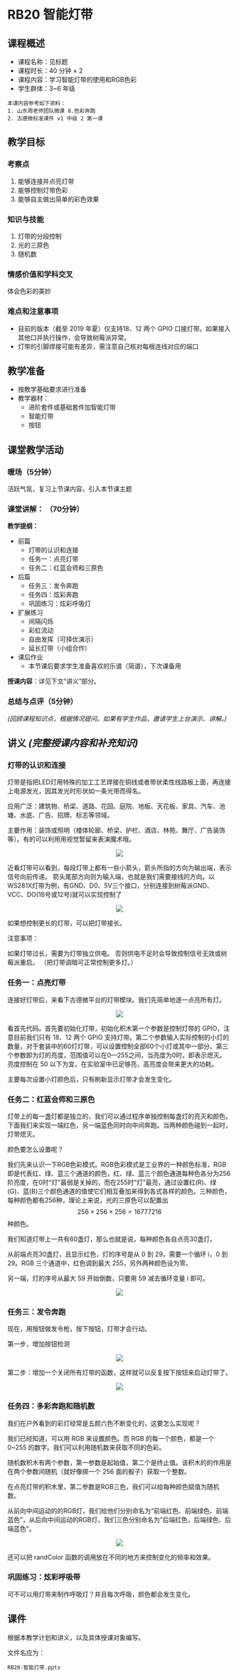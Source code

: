 # RB20 智能灯带

## 课程概述

- 课程名称：见标题
- 课程时长：40 分钟 × 2
- 课程内容：学习智能灯带的使用和RGB色彩
- 学生群体：3~6 年级

```plain
本课内容参考如下资料：
1. 山东周老师团队微课 8.色彩奔跑
2. 古德微标准课件 v1 中级 2 第一课
```

## 教学目标

### 考察点

1. 能够连接并点亮灯带
2. 能够控制灯带色彩
3. 能够自主做出简单的彩色效果

### 知识与技能

1. 灯带的分段控制
2. 光的三原色
3. 随机数

### 情感价值和学科交叉

体会色彩的美妙

### 难点和注意事项

- 目前的版本（截至 2019 年夏）仅支持18、12 两个 GPIO 口接灯带。如果接入其他口并执行操作，会导致树莓派异常。
- 灯带的引脚焊接可能有差异，需注意自己核对每根连线对应的端口

## 教学准备

- 按教学基础要求进行准备
- 教学器材：
    - 进阶套件或基础套件加智能灯带
    - 智能灯带
    - 按钮 

## 课堂教学活动


### 暖场（5分钟）

活跃气氛，复习上节课内容，引入本节课主题

### 课堂讲解： （70分钟）

**教学提纲：**

- 前篇
    - 灯带的认识和连接
    - 任务一：点亮灯带
    - 任务二：红蓝会师和三原色
- 后篇
    - 任务三：发令奔跑
    - 任务四：炫彩奔跑
    - 巩固练习：炫彩呼吸灯
- 扩展练习
    - 间隔闪烁
    - 彩虹流动
    - 自由发挥（可择优演示） 
    - 延长灯带（小组合作）
- 课后作业
    - 本节课后要求学生准备喜欢的乐谱（简谱），下次课备用

**授课内容**：详见下文“讲义”部分。
    

### 总结与点评（5分钟）

*(回顾课程知识点，根据情况提问。如果有学生作品，邀请学生上台演示、讲解。)*


## 讲义 *(完整授课内容和补充知识)*


### 灯带的认识和连接

灯带是指把LED灯用特殊的加工工艺焊接在铜线或者带状柔性线路板上面，再连接上电源发光，因其发光时形状如一条光带而得名。

应用广泛：建筑物、桥梁、道路、花园、庭院、地板、天花板、家具、汽车、池塘、水底、广告、招牌、标志等领域。

主要作用：装饰或照明（楼体轮廊、桥梁、护栏、酒店、林苑、舞厅、广告装饰等）。有的可以利用用视觉暂留来表演魔术哦。

<div align="center">
    <img src="/media/15621245834563.jpg">
</div>

近看灯带可以看到，每段灯带上都有一些小箭头，箭头所指的方向为输出端，表示信号向前传递。
箭头尾部方向则为输入端，也就是我们需要接线的方向。以WS281X灯带为例，有GND、D0、5V三个接口，分别连接到树莓派GND、VCC、DO(18号或12号)就可以实现控制了

<div align="center">
    <img src="/media/15621243544411.jpg">
</div>

如果想控制更长的灯带，可以把灯带接长。

注意事项：

如果灯带过长，需要为灯带独立供电。
否则供电不足时会导致控制信号无效或树莓派重启。
（把灯带调暗可正常控制更多灯。）

### 任务一：点亮灯带

连接好灯带后，来看下古德微平台的灯带模块。我们先简单地逐一点亮所有灯。

<div align="center">
    <img src="/media/15621233478393.jpg">
</div>

看首先代码。首先要初始化灯带，初始化积木第一个参数是控制灯带的 GPIO，注意目前我们只有 18、12 两个 GPIO 支持灯带。第二个参数输入实际控制的小灯的数量，对于套装中的60灯灯带，可以设置控制全部60个小灯或其中一部分。第三个参数即为灯的亮度，范围值可以在0—255之间，当亮度为0时，即表示熄灭。亮度控制在 50 以下为宜，在实验室中已足够亮，高亮度会带来更大的功耗。

主要每次设置小灯颜色后，只有刷新显示灯带才会发生变化。


### 任务二：红蓝会师和三原色

灯带上的每一盏灯都是独立的，我们可以通过程序单独控制每盏灯的亮灭和颜色。下面我们来实现一端红色，另一端蓝色同时向中间奔跑。当两种颜色碰到一起时，灯带熄灭。

颜色要怎么设置呢？

我们先来认识一下RGB色彩模式。RGB色彩模式是工业界的一种颜色标准，RGB即是代表红、绿、蓝三个通道的颜色，红、绿、蓝三个颜色通道每种色各分为256阶亮度，在0时“灯”最弱是关掉的，而在255时“灯”最亮，通过设置红(R)、绿(G)、蓝(B)三个颜色通道的值使它们相互叠加来得到各式各样的颜色。三种颜色，每种颜色都有256种，理论上来说，光的三原色可以配置出 $$ 256 \times 256 \times 256=16777216 $$ 种颜色。

我们知道灯带上一共有60盏灯，那么也就是说，每种颜色各自点亮30盏灯。

从前端点亮30盏灯，且显示红色，灯的序号是从 0 到 29，需要一个循环 i，0 到 29。RGB 三个通道中，红色调到最大 255，另外两种颜色设为零。

另一端，灯的序号从最大 59 开始倒数，只要用 59 减去循环变量 i 即可。

<div align="center">
    <img src="/media/15621337570283.jpg">
</div>

### 任务三：发令奔跑

现在，用按钮做发令枪，按下按钮，灯带才会行动。

第一步，增加按钮检测

<div align="center">
    <img src="/media/15621339705369.jpg">
</div>

第二步：增加一个关闭所有灯带的函数，这样就可以反复按下按钮来启动灯带了。

<div align="center">
    <img src="/media/15621342566590.jpg">
</div>


### 任务四：多彩奔跑和随机数

我们在户外看到的彩灯经常是五颜六色不断变化的，这要怎么实现呢？

我们已经知道，可以用 RGB 来设置颜色。而 RGB 的每一个颜色，都是一个0~255 的数字。我们可以利用随机数来获取不同的色彩。

随机数积木有两个参数，第一参数是起始值，第二个是终止值。该积木的的作用是在两个参数间随机（就好像掷一个 256 面的骰子）获取一个整数。

在点亮灯带的积木里，第二参数是RGB三色，我们可以给每种颜色赋值为随机数。
 
从前向中间运动的的RGB灯，我们给他们分别命名为“前端红色、前端绿色、前端蓝色”，从后向中间运动的RGB灯，我们三色分别命名为“后端红色，后端绿色、后端蓝色”。

<div align="center">
    <img src="/media/15621344608321.jpg">
</div>

还可以把 randColor 函数的调用放在不同的地方来控制变化的频率和效果。

### 巩固练习：炫彩呼吸带

可不可以用灯带来制作呼吸灯？并且每次呼吸，颜色都会发生变化。


## 课件

根据本教学计划和讲义，以及具体授课对象编写。

文件名应为：

`RB20-智能灯带.pptx`


